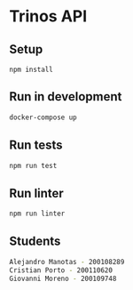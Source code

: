 # Trinos API

## Setup
```
npm install
```

## Run in development
```bash
docker-compose up
```

## Run tests
```bash
npm run test
```

## Run linter
```bash
npm run linter
```

## Students
```bash
Alejandro Manotas - 200108289
Cristian Porto - 200110620
Giovanni Moreno - 200109748
```